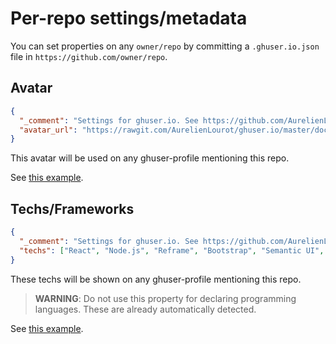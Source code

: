 # Per-repo settings/metadata

You can set properties on any `owner/repo` by committing a `.ghuser.io.json` file in
`https://github.com/owner/repo`.

## Avatar

```json
{
  "_comment": "Settings for ghuser.io. See https://github.com/AurelienLourot/ghuser.io/blob/master/docs/repo-settings.md",
  "avatar_url": "https://rawgit.com/AurelienLourot/ghuser.io/master/docs/logo_square.png"
}
```

This avatar will be used on any ghuser-profile mentioning this repo.

See [this example](../.ghuser.io.json).

## Techs/Frameworks

```json
{
  "_comment": "Settings for ghuser.io. See https://github.com/AurelienLourot/ghuser.io/blob/master/docs/repo-settings.md",
  "techs": ["React", "Node.js", "Reframe", "Bootstrap", "Semantic UI", "AWS"]
}
```

These techs will be shown on any ghuser-profile mentioning this repo.

> **WARNING**: Do not use this property for declaring programming languages. These are already
> automatically detected.

See [this example](../.ghuser.io.json).

